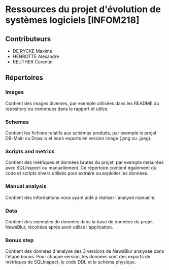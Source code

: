 # Ressources du projet d'évolution de systèmes logiciels [INFOM218]

## Contributeurs

- DE RYCKE Maxime
- HENROTTE Alexandre
- REUTHER Corentin

## Répertoires

### Images

Contient des images diverses, par exemple utilisées dans les README du repository ou contenues dans le rapport et utiles.

### Schemas

Contient les fichiers relatifs aux schémas produits, par exemple le projet DB-Main ou Draw.io et leurs exports en version image (.png ou .jpeg).

### Scripts and metrics

Contient des métriques et données brutes du projet, par exemple mesurées avec SQLInspect ou manuellement. Ce répertoire contient également du code et scripts divers utilisés pour extraire ou exploiter les données.

### Manual analysis

Contient des informations nous ayant aidé à réaliser l'analyse manuelle.

### Data

Contient des exemples de données dans la base de données du projet NewsBlur, récoltées après avoir utilisé l'application.

### Bonus step

Contient des données d'analyse des 3 versions de NewsBlur analysée dans l'étape bonus. Pour chaque version, les données sont des exports de métriques de SQLInspect, le code DDL et le schéma physique.
